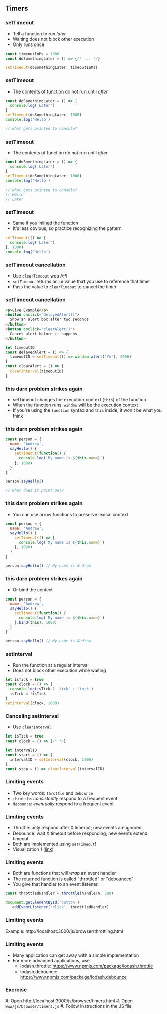 ## Timers

### setTimeout

- Tell a function to *run later*
- Waiting does not block other execution
- Only runs once

```javascript
const timeoutInMs = 1000
const doSomethingLater = () => {/* ... */}

setTimeout(doSomethingLater, timeoutInMs)
```

### setTimeout

- The contents of function do not run until *after*

```javascript
const doSomethingLater = () => {
  console.log('Later')
}
setTimeout(doSomethingLater, 1000)
console.log('Hello')

// what gets printed to console?
```

### setTimeout

- The contents of function do not run until *after*

```javascript
const doSomethingLater = () => {
  console.log('Later')
}
setTimeout(doSomethingLater, 1000)
console.log('Hello')

// what gets printed to console?
// Hello
// Later
```

### setTimeout

- Same if you inlined the function
- It's less obvious, so practice recognizing the pattern

```javascript
setTimeout(() => {
  console.log('Later')
}, 1000)
console.log('Hello')
```

### setTimeout cancellation

- Use `clearTimeout` web API
- `setTimeout` returns an `id` value that you use to reference that timer
- Pass the value to `clearTimeout` to cancel the timer 

### setTimeout cancellation

```html
<p>Live Example</p>
<button onclick="delayedAlert()">
  Show an alert box after two seconds
</button>
<button onclick="clearAlert()">
  Cancel alert before it happens
</button>
```

```javascript
let timeoutID
const delayedAlert = () => {
  timeoutID = setTimeout(() => window.alert('Yo'), 2000)
}
const clearAlert = () => {
  clearInterval(timeoutID)
}
```

### this darn problem strikes again

- setTimeout changes the execution context (`this`) of the function
- When the function runs, `window` will be the execution context
- If you're using the `function` syntax and `this` inside, it won't be what you think

### this darn problem strikes again

```javascript
const person = {
  name: 'Andrew',
  sayHello() {
    setTimeout(function() {
      console.log(`My name is ${this.name}`)
    }, 1000)
  }
}

person.sayHello()

// what does it print out?
```

### this darn problem strikes again

- You can use arrow functions to preserve lexical context

```javascript
const person = {
  name: 'Andrew',
  sayHello() {
    setTimeout(() => {
      console.log(`My name is ${this.name}`)
    }, 1000)
  }
}

person.sayHello() // My name is Andrew
```

### this darn problem strikes again

- Or bind the context

```javascript
const person = {
  name: 'Andrew',
  sayHello() {
    setTimeout(function() {
      console.log(`My name is ${this.name}`)
    }.bind(this), 1000)
  }
}

person.sayHello() // My name is Andrew
```

### setInterval

- Run the function at a regular interval
- Does not block other execution while waiting

```javascript
let isTick = true
const clock = () => {
  console.log(isTick ? 'tick' : 'tock')
  isTick = !isTick
}
setInterval(clock, 1000)
```

### Canceling setInterval

- Use `clearInterval`

```javascript
let isTick = true
const clock = () => {/* */}

let intervalID
const start = () => {
  intervalID = setInterval(clock, 1000)
}
const stop = () => clearInterval(intervalID)
```

### Limiting events

- Two key words: `throttle` and `debounce`
- `throttle`: *consistently* respond to a frequent event
- `debounce`: *eventually* respond to a frequent event

### Limiting events

- Throttle: only respond after X timeout; new events are ignored
- Debounce: wait X timeout before responding; new events extend timeout
- Both are implemented using `setTimeout`!
- Visualization 1 ([link](https://redd.one/blog/debounce-vs-throttle))

### Limiting events

- Both are functions that will *wrap* an event handler
- The returned function is called "throttled" or "debounced"
- You give that handler to an event listener.

```javascript
const throttledHandler = throttle(handleFn, 300)

document.getElementById('button')
  .addEventListener('click', throttledHandler)
```

### Limiting events

Example: http://localhost:3000/js/browser/throttling.html

### Limiting events

- Many application can get away with a simple implementation
- For more advanced applications, use 
  - lodash.throttle: https://www.npmjs.com/package/lodash.throttle
  - lodash.debounce: https://www.npmjs.com/package/lodash.debounce

### Exercise

#. Open http://localhost:3000/js/browser/timers.html
#. Open `www/js/browser/timers.js`
#. Follow instructions in the JS file

